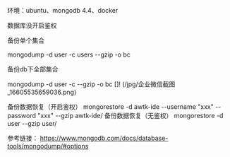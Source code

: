 环境：ubuntu、mongodb 4.4、docker

数据库没开启鉴权

备份单个集合

mongodump -d user -c users --gzip -o bc

备份db下全部集合

mongodump -d user -c --gzip -o bc
[]! (/jpg/企业微信截图_16605535659036.png)


备份数据恢复（开启鉴权）
mongorestore -d awtk-ide --username "xxx" --password "xxx" --gzip awtk-ide/
备份数据恢复（无鉴权）
mongorestore -d user --gzip user/


参考链接：
https://www.mongodb.com/docs/database-tools/mongodump/#options